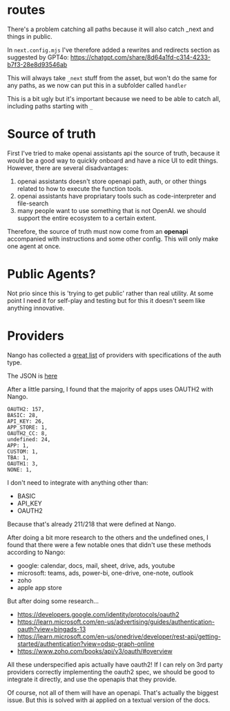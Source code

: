 # routes

There's a problem catching all paths because it will also catch \_next and things in public.

In `next.config.mjs` I've therefore added a rewrites and redirects section as suggested by GPT4o: https://chatgpt.com/share/8d64a1fd-c314-4233-b7f3-28e8d93546ab

This will always take `_next` stuff from the asset, but won't do the same for any paths, as we now can put this in a subfolder called `handler`

This is a bit ugly but it's important because we need to be able to catch all, including paths starting with `_`

# Source of truth

First I've tried to make openai assistants api the source of truth, because it would be a good way to quickly onboard and have a nice UI to edit things. However, there are several disadvantages:

1. openai assistants doesn't store openapi path, auth, or other things related to how to execute the function tools.
2. openai assistants have propriatary tools such as code-interpreter and file-search
3. many people want to use something that is not OpenAI. we should support the entire ecosystem to a certain extent.

Therefore, the source of truth must now come from an **openapi** accompanied with instructions and some other config. This will only make one agent at once.

# Public Agents?

Not prio since this is 'trying to get public' rather than real utility. At some point I need it for self-play and testing but for this it doesn't seem like anything innovative.

# Providers

Nango has collected a [great list](https://raw.githubusercontent.com/NangoHQ/nango/master/packages/shared/providers.yaml) of providers with specifications of the auth type.

The JSON is [here](providers.json)

After a little parsing, I found that the majority of apps uses OAUTH2 with Nango.

```
OAUTH2: 157,
BASIC: 28,
API_KEY: 26,
APP_STORE: 1,
OAUTH2_CC: 8,
undefined: 24,
APP: 1,
CUSTOM: 1,
TBA: 1,
OAUTH1: 3,
NONE: 1,
```

I don't need to integrate with anything other than:

- BASIC
- API_KEY
- OAUTH2

Because that's already 211/218 that were defined at Nango.

After doing a bit more research to the others and the undefined ones, I found that there were a few notable ones that didn't use these methods according to Nango:

- google: calendar, docs, mail, sheet, drive, ads, youtube
- microsoft: teams, ads, power-bi, one-drive, one-note, outlook
- zoho
- apple app store

But after doing some research...

- https://developers.google.com/identity/protocols/oauth2
- https://learn.microsoft.com/en-us/advertising/guides/authentication-oauth?view=bingads-13
- https://learn.microsoft.com/en-us/onedrive/developer/rest-api/getting-started/authentication?view=odsp-graph-online
- https://www.zoho.com/books/api/v3/oauth/#overview

All these underspecified apis actually have oauth2! If I can rely on 3rd party providers correctly implementing the oauth2 spec, we should be good to integrate it directly, and use the openapis that they provide.

Of course, not all of them will have an openapi. That's actually the biggest issue. But this is solved with ai applied on a textual version of the docs.
